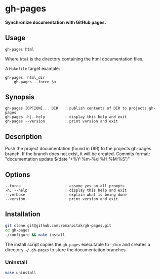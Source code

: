 # gh-pages

**Synchronize documentation with GitHub pages.**

## Usage

```bash
gh-pages html
```

Where `html` is the directory containing the html documentation files.

A `Makefile` target example:

```make
gh-pages: html_dir
    gh-pages --force $<
```

## Synopsis

    gh-pages [OPTION]... DIR   : publish contents of DIR to projects gh-pages
    gh-pages -h|--help         : display this help and exit
    gh-pages --version         : print version and exit

## Description

Push the project documentation (found in DIR) to the projects gh-pages
branch. If the branch does not exist, it will be created.
Commits format: "documentation update $(date '+%Y-%m-%d %H:%M:%S')"

## Options

    --force                    : assume yes on all prompts
    -h, --help                 : display this help and exit
    --verbose                  : explain what is being done
    --version                  : print version and exit

## Installation

```bash
git clone git@github.com:romanpitak/gh-pages.git
cd gh-pages
./configure && make install
```

The install script copies the `gh-pages` executable to `~/bin`
and creates a directory `~/.gh-pages` to store the documentation branches.

### Uninstall

```bash
make uninstall
```
